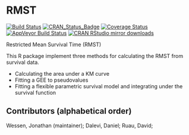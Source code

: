 # RMST

[![Build Status](https://travis-ci.org/scientific-computing-solutions/RMST.svg?branch=master)](https://travis-ci.org/scientific-computing-solutions/RMST)
[![CRAN_Status_Badge](http://www.r-pkg.org/badges/version/RMST)](https://cran.r-project.org/package=RMST)
[![Coverage Status](https://coveralls.io/repos/scientific-computing-solutions/RMST/badge.svg?branch=forCRAN&service=github)](https://coveralls.io/github/scientific-computing-solutions/RMST?branch=forCRAN)
[![AppVeyor Build Status](https://ci.appveyor.com/api/projects/status/github/scientific-computing-solutions/RMST?branch=forCRAN&svg=true)](https://ci.appveyor.com/project/scientific-computing-solutions/RMST)
[![CRAN RStudio mirror downloads](http://cranlogs.r-pkg.org/badges/RMST)](https://cran.r-project.org/package=RMST)


Restricted Mean Survival Time (RMST)

This R package implement three methods for calculating the RMST from survival data.
* Calculating the area under a KM curve
* Fitting a GEE to pseudovalues
* Fitting a flexible parametric survival model and integrating under the survival function

## Contributors (alphabetical order)
Wessen, Jonathan (maintainer); Dalevi, Daniel; Ruau, David;
